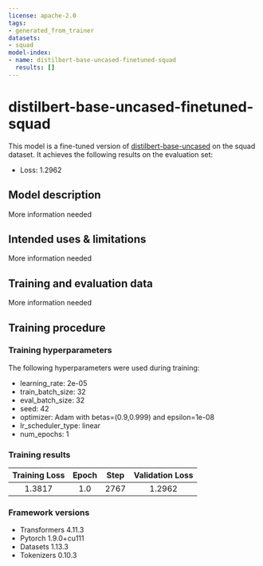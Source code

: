 ```yaml
---
license: apache-2.0
tags:
- generated_from_trainer
datasets:
- squad
model-index:
- name: distilbert-base-uncased-finetuned-squad
  results: []
---
```


<!-- This model card has been generated automatically according to the information the Trainer had access to. You
should probably proofread and complete it, then remove this comment. -->

# distilbert-base-uncased-finetuned-squad

This model is a fine-tuned version of [distilbert-base-uncased](https://huggingface.co/distilbert-base-uncased) on the squad dataset.
It achieves the following results on the evaluation set:
- Loss: 1.2962

## Model description

More information needed

## Intended uses & limitations

More information needed

## Training and evaluation data

More information needed

## Training procedure

### Training hyperparameters

The following hyperparameters were used during training:
- learning_rate: 2e-05
- train_batch_size: 32
- eval_batch_size: 32
- seed: 42
- optimizer: Adam with betas=(0.9,0.999) and epsilon=1e-08
- lr_scheduler_type: linear
- num_epochs: 1

### Training results

| Training Loss | Epoch | Step | Validation Loss |
|:-------------:|:-----:|:----:|:---------------:|
| 1.3817        | 1.0   | 2767 | 1.2962          |


### Framework versions

- Transformers 4.11.3
- Pytorch 1.9.0+cu111
- Datasets 1.13.3
- Tokenizers 0.10.3
